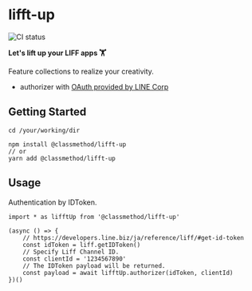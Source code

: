 # lifft-up

![CI status](https://github.com/classmethod/lifft-up/actions/workflows/create-release.yaml/badge.svg)

**Let's lift up your LIFF apps 🏋️**

Feature collections to realize your creativity.

- authorizer with [OAuth provided by LINE Corp](https://developers.line.biz/en/reference/line-login/#oauth)

## Getting Started

```console
cd /your/working/dir

npm install @classmethod/lifft-up
// or
yarn add @classmethod/lifft-up
```

## Usage

Authentication by IDToken.

```
import * as lifftUp from '@classmethod/lifft-up'

(async () => {
	// https://developers.line.biz/ja/reference/liff/#get-id-token
	const idToken = liff.getIDToken()
	// Specify Liff Channel ID.
	const clientId = '1234567890'
	// The IDToken payload will be returned.
	const payload = await lifftUp.authorizer(idToken, clientId)
})()

```

